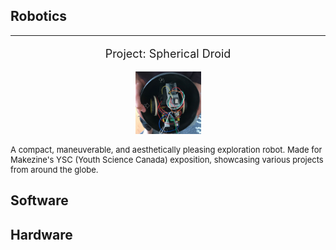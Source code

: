 <h2> Robotics </h2>
<hr>
<div content class="projects">
  <div content>
    <p style="font-size:18px" align="center"> Project: Spherical Droid </p>
    <p align="center"> <img src="/assets/psd.jpg" width="105" height="100"> </p>
  </div>
  <div content>
    <p style="font-size:13px"> A compact, maneuverable, and aesthetically pleasing exploration robot. Made for Makezine's YSC (Youth Science Canada) exposition, showcasing various projects from around the globe. </p>
  </div>
</div>

<h2> Software </h2>
<h2> Hardware </h2>
